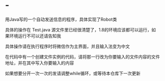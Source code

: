 # -
用Java写的一个自动发送信息的程序，具体实现了Robot类

具体的操作在 Test.java 源文件里已经很清楚了，1.8的环境应该都可以运行，如果环境运行不可以还请告知我

具体操作请在执行程序时将微信作为主界面，并且输入法变为中文

在代码中有一个创建文件实例的代码，请将那一行改为你要输入的文件内容的文件地址，并在其中写入你要输入的内容

如果想要分开一次一次的发请调整while循环，或等待本仓库下一次更新
